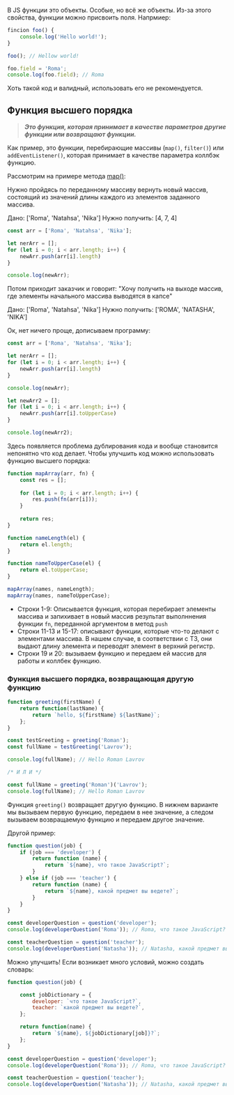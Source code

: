 В JS функции это объекты. Особые, но всё же объекты. Из-за этого свойства, функции можно присвоить поля. Напрмиер:

```js
fincion foo() {
	console.log('Hello world!');
}

foo(); // Hellow world!

foo.field = 'Roma';
console.log(foo.field); // Roma
```

Хоть такой код и валидный, использовать его не рекомендуется.

## Функция высшего порядка
> ***Это функция, которая принимает в качестве параметров другие функции или возвращают функции.***

Как пример, это функции, перебирающие массивы (`map()`, `filter()`) или `addEventListener()`, которая принимает в качестве параметра коллбэк функцию.

Рассмотрим на примере метода [map()](map()):

Нужно пройдясь по переданному массиву вернуть новый массив, состоящий из значений длины каждого из элементов заданного массива.

Дано: ['Roma', 'Natahsa', 'Nika']
Нужно получить: [4, 7, 4]

```js
const arr = ['Roma', 'Natahsa', 'Nika'];

let nerArr = [];
for (let i = 0; i < arr.length; i++) {
	newArr.push(arr[i].length)
}

console.log(newArr);
```

Потом приходит заказчик и говорит: "Хочу получить на выходе массив, где элементы начального массива выводятся в капсе"

Дано: ['Roma', 'Natahsa', 'Nika']
Нужно получить: ['ROMA', 'NATASHA', 'NIKA']

Ок, нет ничего проще, дописываем программу:

```js
const arr = ['Roma', 'Natahsa', 'Nika'];

let nerArr = [];
for (let i = 0; i < arr.length; i++) {
	newArr.push(arr[i].length)
}

console.log(newArr);

let newArr2 = [];
for (let i = 0; i < arr.length; i++) {
	newArr.push(arr[i].toUpperCase)
}

console.log(newArr2);
```

Здесь появляется проблема дублирования кода и вообще становится непонятно что код делает. Чтобы улучшить код можно использовать функцию высшего порядка:
```js ln=true
function mapArray(arr, fn) {
	const res = [];
	
	for (let i = 0; i < arr.length; i++) {
		res.push(fn(arr[i]));
	}
	
	return res;
}

function nameLength(el) {
	return el.length;
}

function nameToUpperCase(el) {
	return el.toUpperCase;
}

mapArray(names, nameLength);
mapArray(names, nameToUpperCase);
```

- Строки 1-9: Описывается функция, которая перебирает элементы массива и запихивает в новый массив результат выполннения функции `fn`, переданной аргументом в метод `push`
- Строки 11-13 и 15-17: описывают функции, которые что-то делают с элементами массива. В нашем случае, в соответствии с ТЗ, они выдают длину элемента и переводят элемент в верхний регистр.
- Строки 19 и 20: вызываем функцию и передаем ей массив для работы и коллбек функцию.

### Функция высшего порядка, возвращающая другую функцию

```js ln=true
function greeting(firstName) {
	return function(lastName) {
		return `hello, ${firstName} ${lastName}`;
	};
}

const testGreeting = greeting('Roman');
const fullName = testGreeting('Lavrov');

console.log(fullName); // Hello Roman Lavrov

/* И Л И */

const fullName = greeting('Roman')('Lavrov');
console.log(fullName); // Hello Roman Lavrov
```
Функция `greeting()` возвращает другую функцию. В нижнем варианте мы вызываем первую функцию, передаем в нее значение, а следом вызываем возвращаемую функцию и передаем другое значение.

Другой пример:
```js ln=true
function question(job) {
	if (job === 'developer') {
		return function (name) {
			return `${name}, что такое JavaScript?`;
		}
	} else if (job === 'teacher') {
		return function (name) {
			return `${name}, какой предмет вы ведете?`;
		}
	}
}

const developerQuestion = question('developer');
console.log(developerQuestion('Roma')); // Roma, что такое JavaScript?

const teacherQuestion = question('teacher');
console.log(developerQuestion('Natasha')); // Natasha, какой предмет вы ведете?
```

Можно улучшить! Если возникает много условий, можно создать словарь:

```js
function question(job) {

	const jobDictionary = {
		developer: `что такое JavaScript?`,
		teacher: `какой предмет вы ведете?`,
	};

	return function(name) {
		return `${name}, ${jobDictionary[job]}?`;
	};
}

const developerQuestion = question('developer');
console.log(developerQuestion('Roma')); // Roma, что такое JavaScript?

const teacherQuestion = question('teacher');
console.log(developerQuestion('Natasha')); // Natasha, какой предмет вы ведете?
```